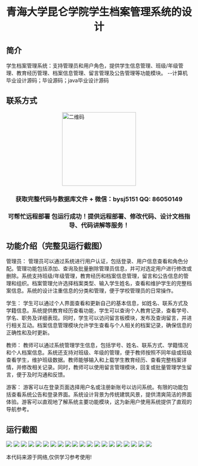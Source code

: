 <p><h1 align="center">青海大学昆仑学院学生档案管理系统的设计</h1></p>

## 简介
学生档案管理系统：支持管理员和用户角色，提供学生信息管理、班级/年级管理、教育经历管理、档案信息管理、留言管理及公告管理等功能模块。    --计算机毕业设计源码；毕设源码；java毕业设计源码


## 联系方式
<img src="https://bs-1329754181.cos.ap-shanghai.myqcloud.com/wx.jpg" alt="二维码" style="display: block; margin: 0 auto;" width="200px">
<p><h3 align="center">获取完整代码与数据库文件 + 微信：bysj5151 QQ: 86050149</h3></p>
<p><h3 align="center">可帮忙远程部署 包运行成功！提供远程部署、修改代码、设计文档指导、代码讲解等服务！</h3></p>

## 功能介绍（完整见运行截图）
管理员： 管理员可以通过系统进行用户认证，包括登录、用户信息查看和角色分配。管理功能包括添加、查询及批量删除管理员信息，并可对选定用户进行修改或删除。系统支持班级/年级管理，教育经历和档案信息管理，留言和公告信息的管理和组织。档案管理允许选择档案类型、输入学生姓名，查看和维护学生的完整档案信息。系统的设计注重信息的分类和管理，便于学校管理员的日常操作。

学生： 学生可以通过个人界面查看和更新自己的基本信息，如姓名、联系方式及学籍信息。系统提供教育经历查看功能，学生可以查询个人教育记录，查看学号、学名、职务及详细表现。同时，学生可以访问留言板模块，发布及查询留言，并进行相关互动。档案信息管理模块允许学生查看与个人相关的档案记录，确保信息的正确性和及时更新。

教师： 教师可以通过系统管理学生信息，包括学号、姓名、联系方式、学籍情况和个人档案信息。系统还支持对班级、年级的管理，便于教师按照不同年级或班级查看学生，维护班级数据。教师能够输入和上载学生教育经历、查看完整档案详情，并修改相关记录。同时，教师可以使用留言管理模块，回复或批量管理学生留言，便于及时沟通和反馈。

游客： 游客可以在登录页面选择用户名或注册新账号以访问系统。有限的功能包括查看系统公告和登录界面。系统设计背景为传统建筑风景，提供清爽简洁的界面体验。游客可以直观地了解系统主要功能模块，这为新用户使用系统提供了直观的导航参考。


## 运行截图
![](https://bs-1329754181.cos.ap-shanghai.myqcloud.com/ssm/QingHaiUniversityKunlunCollegeStudentFileManagementSystem/img/001.jpg)
![](https://bs-1329754181.cos.ap-shanghai.myqcloud.com/ssm/QingHaiUniversityKunlunCollegeStudentFileManagementSystem/img/002.jpg)
![](https://bs-1329754181.cos.ap-shanghai.myqcloud.com/ssm/QingHaiUniversityKunlunCollegeStudentFileManagementSystem/img/003.jpg)
![](https://bs-1329754181.cos.ap-shanghai.myqcloud.com/ssm/QingHaiUniversityKunlunCollegeStudentFileManagementSystem/img/004.jpg)
![](https://bs-1329754181.cos.ap-shanghai.myqcloud.com/ssm/QingHaiUniversityKunlunCollegeStudentFileManagementSystem/img/005.jpg)
![](https://bs-1329754181.cos.ap-shanghai.myqcloud.com/ssm/QingHaiUniversityKunlunCollegeStudentFileManagementSystem/img/006.jpg)
![](https://bs-1329754181.cos.ap-shanghai.myqcloud.com/ssm/QingHaiUniversityKunlunCollegeStudentFileManagementSystem/img/007.jpg)
![](https://bs-1329754181.cos.ap-shanghai.myqcloud.com/ssm/QingHaiUniversityKunlunCollegeStudentFileManagementSystem/img/008.jpg)
![](https://bs-1329754181.cos.ap-shanghai.myqcloud.com/ssm/QingHaiUniversityKunlunCollegeStudentFileManagementSystem/img/009.jpg)
![](https://bs-1329754181.cos.ap-shanghai.myqcloud.com/ssm/QingHaiUniversityKunlunCollegeStudentFileManagementSystem/img/010.jpg)
![](https://bs-1329754181.cos.ap-shanghai.myqcloud.com/ssm/QingHaiUniversityKunlunCollegeStudentFileManagementSystem/img/011.jpg)
![](https://bs-1329754181.cos.ap-shanghai.myqcloud.com/ssm/QingHaiUniversityKunlunCollegeStudentFileManagementSystem/img/012.jpg)
![](https://bs-1329754181.cos.ap-shanghai.myqcloud.com/ssm/QingHaiUniversityKunlunCollegeStudentFileManagementSystem/img/013.jpg)
![](https://bs-1329754181.cos.ap-shanghai.myqcloud.com/ssm/QingHaiUniversityKunlunCollegeStudentFileManagementSystem/img/014.jpg)
![](https://bs-1329754181.cos.ap-shanghai.myqcloud.com/ssm/QingHaiUniversityKunlunCollegeStudentFileManagementSystem/img/015.jpg)
![](https://bs-1329754181.cos.ap-shanghai.myqcloud.com/ssm/QingHaiUniversityKunlunCollegeStudentFileManagementSystem/img/016.jpg)
![](https://bs-1329754181.cos.ap-shanghai.myqcloud.com/ssm/QingHaiUniversityKunlunCollegeStudentFileManagementSystem/img/017.jpg)
![](https://bs-1329754181.cos.ap-shanghai.myqcloud.com/ssm/QingHaiUniversityKunlunCollegeStudentFileManagementSystem/img/018.jpg)
![](https://bs-1329754181.cos.ap-shanghai.myqcloud.com/ssm/QingHaiUniversityKunlunCollegeStudentFileManagementSystem/img/019.jpg)
![](https://bs-1329754181.cos.ap-shanghai.myqcloud.com/ssm/QingHaiUniversityKunlunCollegeStudentFileManagementSystem/img/020.jpg)

<p>本代码来源于网络,仅供学习参考使用!</p>
